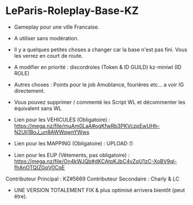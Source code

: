 # LeParis-Roleplay-Base-KZ

- Gameplay pour une ville Francaise.
- A utiliser sans modération.



- Il y a quelques petites choses a changer car la base n'est pas fini. Vous les verrez en court de route.

- A modifier en priorité :
    discordroles (Token & ID GUILD)
    kz-miniwl (ID ROLE)

- Autres choses : Points pour le job Amublance, fourières etc... a voir IG directement.

- Vous pouvez supprimer / commenté les Script WL et décommenter les équivalent sans WL

- Lien pour les VEHICULES (Obligatoire) : https://mega.nz/file/muAm0LaA#ogKfwRb3PKVczpEwUHh-N2UIi1BoJ_un8AWWqwnYWws
- Lien pour les MAPPING (Obligatoire) : UPLOAD ⏰
- Lien pour les EUP (Vêtements, pas obligatoire) : https://mega.nz/file/On4kWJQb#dKCAtpKJbC4vZqU1zC-XoBV9ql-fhAnOTQIZGqV0CqE

Contributeur Principal : KZ#5669
Contributeur Secondaire : Charly & LC


- UNE VERSION TOTALEMENT FIX & plus optimisé arrivera bientôt (peut être).
